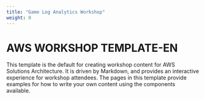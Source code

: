 ```yaml
---
title: "Game Log Analytics Workshop"
weight: 0
---
```


# AWS WORKSHOP TEMPLATE-EN

This template is the default for creating workshop content for AWS Solutions Architecture. It is driven by Markdown, and provides an interactive experience for workshop attendees. The pages in this template provide examples for how to write your own content using the components available.
